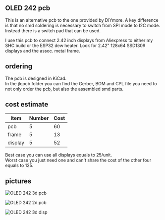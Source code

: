 ## OLED 242 pcb
This is an alternative pcb to the one provided by DIYmore.
A key difference is that no smd soldering is necessary to switch from SPI mode to I2C mode.
Instead there is a switch pad that can be used.

I use this pcb to connect 2.42 inch displays from Aliexpress to either my SHC build or the ESP32 dew heater.
Look for 2.42" 128x64 SSD1309 displays and the assoc. metal frame.

## ordering
The pcb is designed in KiCad.  
In the jlcpcb folder you can find the Gerber, BOM and CPL file you need to not only order the pcb, but also the assembled smd parts.

## cost estimate
| Item | Number | Cost |
|------|--------|------|
| pcb | 5 | 60 |
| frame | 5 | 13 |
| display | 5 | 52 |

Best case you can use all displays equals to 25/unit.  
Worst case you just need one and can't share the cost of the other four equals to 125. 

## pictures

![OLED 242 3d pcb](/oled242_pcb/img/OLED242_3d_assy.JPG)

![OLED 242 2d pcb](/oled242_pcb/img/OLED242_2d_pcb.JPG)

![OLED 242 3d disp](/oled242_pcb/img/OLED242_3d_disp.JPG)
